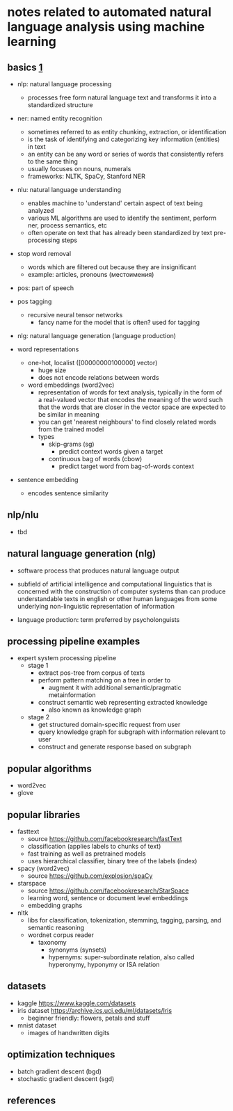 # notes related to automated natural language analysis using machine learning

## basics [1]

- nlp: natural language processing
  - processes free form natural language text and transforms it into a standardized structure

- ner: named entity recognition
  - sometimes referred to as entity chunking, extraction, or identification
  - is the task of identifying and categorizing key information (entities) in text
  - an entity can be any word or series of words that consistently refers to the same thing
  - usually focuses on nouns, numerals
  - frameworks: NLTK, SpaCy, Stanford NER

- nlu: natural language understanding
  - enables machine to 'understand' certain aspect of text being analyzed
  - various ML algorithms are used to identify the sentiment, perform ner, process semantics, etc
  - often operate on text that has already been standardized by text pre-processing steps

- stop word removal
  - words which are filtered out because they are insignificant
  - example: articles, pronouns (местоимения)

- pos: part of speech
- pos tagging
  - recursive neural tensor networks
    - fancy name for the model that is often? used for tagging

- nlg: natural language generation (language production)

- word representations
  - one-hot, localist ([00000000100000] vector)
    - huge size
    - does not encode relations between words
  - word embeddings (word2vec)
    - representation of words for text analysis, typically in the form of a real-valued vector that encodes the meaning of the word such that the words that are closer in the vector space are expected to be similar in meaning
    - you can get 'nearest neighbours' to find closely related words from the trained model
    - types
      - skip-grams (sg)
        - predict context words given a target
      - continuous bag of words (cbow)
        - predict target word from bag-of-words context

- sentence embedding
  - encodes sentence similarity


## nlp/nlu

- tbd


## natural language generation (nlg)

- software process that produces natural language output

- subfield of artificial intelligence and computational linguistics that is concerned with the
  construction of computer systems than can produce understandable texts in english or other human languages from some underlying non-linguistic representation of information

- language production: term preferred by psycholonguists


## processing pipeline examples

- expert system processing pipeline
  - stage 1
    - extract pos-tree from corpus of texts
    - perform pattern matching on a tree in order to
      - augment it with additional semantic/pragmatic metainformation
    - construct semantic web representing extracted knowledge
      - also known as knowledge graph
  - stage 2
    - get structured domain-specific request from user
    - query knowledge graph for subgraph with information relevant to user
    - construct and generate response based on subgraph


## popular algorithms

- word2vec
- glove


## popular libraries

- fasttext
  - source https://github.com/facebookresearch/fastText
  - classification (applies labels to chunks of text)
  - fast training as well as pretrained models
  - uses hierarchical classifier, binary tree of the labels (index)
- spacy (word2vec)
  - source https://github.com/explosion/spaCy
- starspace
  - source https://github.com/facebookresearch/StarSpace
  - learning word, sentence or document level embeddings
  - embedding graphs
- nltk
  - libs for classification, tokenization, stemming, tagging, parsing, and semantic reasoning
  - wordnet corpus reader
    - taxonomy
      - synonyms (synsets)
      - hypernyms: super-subordinate relation, also called hyperonymy, hyponymy or ISA relation


## datasets

- kaggle https://www.kaggle.com/datasets
- iris dataset https://archive.ics.uci.edu/ml/datasets/Iris
  - beginner friendly: flowers, petals and stuff
- mnist dataset
  - images of handwritten digits


## optimization techniques

- batch gradient descent (bgd)
- stochastic gradient descent (sgd)


## references

[1]: https://medium.com/mysuperai/what-is-named-entity-recognition-ner-and-how-can-i-use-it-2b68cf6f545d